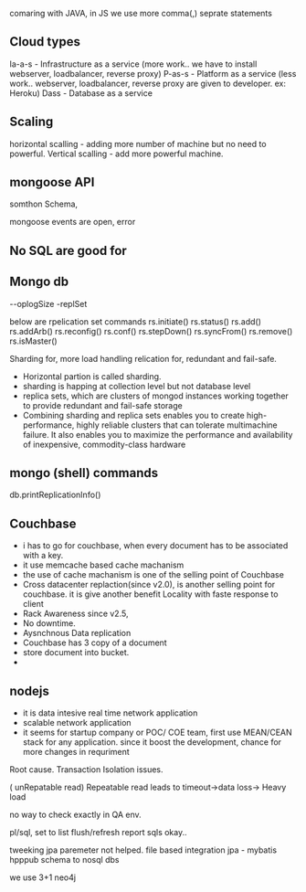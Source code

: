 
comaring with JAVA, in  JS we use more comma(,) seprate statements 

Cloud types
-----------

Ia-a-s - Infrastructure as a service (more work.. we have to install webserver, loadbalancer, reverse proxy)
P-as-s - Platform as a service (less work.. webserver, loadbalancer, reverse proxy are given to developer. ex: Heroku)
Dass - Database as a service

Scaling
-------

horizontal scalling - adding more number of machine but no need to powerful.
Vertical scalling - add more powerful machine.

mongoose API
------------
somthon
Schema,

mongoose events are open, error

No SQL are good for
------------------


Mongo db
--------
--oplogSize
-replSet <replicatSetName>

below are rpelication set commands
rs.initiate()
rs.status()
rs.add()
rs.addArb()
rs.reconfig()
rs.conf()
rs.stepDown()
rs.syncFrom()
rs.remove() 
rs.isMaster()

Sharding for, more load handling
relication for, redundant and fail-safe.

- Horizontal partion is called sharding. 
- sharding is happing at collection level but not database level
- replica sets, which are clusters of mongod instances working together to provide redundant and fail-safe storage
- Combining sharding and replica sets enables you to create high-performance, highly reliable clusters
that can tolerate multimachine failure. It also enables you to maximize the performance and availability of
inexpensive, commodity-class hardware

mongo (shell) commands
---------------

db.printReplicationInfo()


Couchbase
--------
* i has to go for couchbase, when every document has to be associated with a key.
* it use memcache based cache machanism
* the use of cache machanism is one of the selling point of Couchbase
* Cross datacenter replaction(since v2.0), is another selling point for couchbase. it is give another benefit Locality with faste response to client
* Rack Awareness since v2.5,
* No downtime.
* Aysnchnous Data replication
* Couchbase has 3 copy of a document
* store document into bucket.
* 
nodejs
---------
* it is data intesive  real time network application
* scalable network application
* it seems for startup company or POC/ COE team, first use MEAN/CEAN stack for any application. since it boost the development, chance for more changes in requriment 


Root cause.
Transaction Isolation issues.

( unRepatable read) 
Repeatable read leads to timeout->data loss->
Heavy load

no way to check exactly in QA env.

pl/sql,
set to list
flush/refresh
report sqls okay..


tweeking jpa paremeter not helped.
file based integration
jpa - mybatis
hpppub schema to nosql dbs

we use 3+1 neo4j